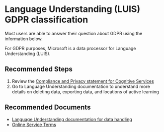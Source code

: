 <properties
	pageTitle="LUIS GDPR"
	description="Information on the GDPR classification for Language Understanding (LUIS)"
	infoBubbleText="GDPR Classification"
	service="LUIS"
	resource=""
	authors="dfulcer"
	ms.author="dfulcer"
	displayOrder=""
	articleId="7aa47040-55cf-4a90-ae23-c80dd414174f"
	diagnosticScenario=""
	selfHelpType="generic"
	supportTopicIds="32683897"
	resourceTags="luis"
	productPesIds="16869"
	cloudEnvironments="public, fairfax"
/>

# Language Understanding (LUIS) GDPR classification

Most users are able to answer their question about GDPR using the information below.

For GDPR purposes, Microsoft is a data processor for Language Understanding (LUIS).

## **Recommended Steps**

1. Review the [Compliance and Privacy statement for Cognitive Services](https://azure.microsoft.com/support/legal/cognitive-services-compliance-and-privacy/)
2. Go to Language Understanding documentation to understand more details on deleting data, exporting data, and locations of active learning


## **Recommended Documents**

* [Language Understanding documentation for data handling](https://docs.microsoft.com/azure/cognitive-services/luis/luis-user-privacy)
* [Online Service Terms](https://www.microsoftvolumelicensing.com/DocumentSearch.aspx?Mode=3&DocumentTypeId=31)

